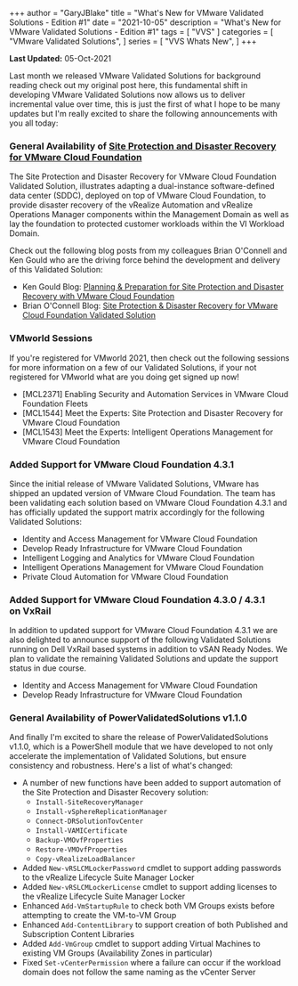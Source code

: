 +++
author = "GaryJBlake"
title = "What's New for VMware Validated Solutions - Edition #1"
date = "2021-10-05"
description = "What's New for VMware Validated Solutions - Edition #1"
tags = [
    "VVS"
]
categories = [
    "VMware Validated Solutions",
]
series = [
    "VVS Whats New",
]
+++

**Last Updated:** 05-Oct-2021

Last month we released VMware Validated Solutions for background reading check out my original post here, this fundamental shift in developing VMware Validated Solutions now allows us to deliver incremental value over time, this is just the first of what I hope to be many updates but I'm really excited to share the following announcements with you all today:

### General Availability of [Site Protection and Disaster Recovery for VMware Cloud Foundation](https://core.vmware.com/site-protection-and-disaster-recovery-vmware-cloud-foundation)

The Site Protection and Disaster Recovery for VMware Cloud Foundation Validated Solution, illustrates adapting a dual-instance software-defined data center (SDDC), deployed on top of VMware Cloud Foundation, to provide disaster recovery of the vRealize Automation and vRealize Operations Manager components within the Management Domain as well as lay the foundation to protected customer workloads within the VI Workload Domain.

Check out the following blog posts from my colleagues Brian O'Connell and Ken Gould who are the driving force behind the development and delivery of this Validated Solution:

* Ken Gould Blog: [Planning & Preparation for Site Protection and Disaster Recovery with VMware Cloud Foundation](https://feardamhan.com/2021/10/05/planning-and-preparation-for-site-protection-and-disaster-recovery-with-vmware-cloud-foundation/)
* Brian O'Connell Blog: [Site Protection & Disaster Recovery for VMware Cloud Foundation Validated Solution](https://lifeofbrianoc.com/2021/10/05/site-protection-disaster-recovery-for-vmware-cloud-foundation-validated-solution/)

### VMworld Sessions

If you're registered for VMworld 2021, then check out the following sessions for more information on a few of our Validated Solutions, if your not registered for VMworld what are you doing get signed up now!

* [MCL2371] Enabling Security and Automation Services in VMware Cloud Foundation Fleets
* [MCL1544] Meet the Experts: Site Protection and Disaster Recovery for VMware Cloud Foundation
* [MCL1543] Meet the Experts: Intelligent Operations Management for VMware Cloud Foundation

### Added Support for VMware Cloud Foundation 4.3.1

Since the initial release of VMware Validated Solutions, VMware has shipped an updated version of VMware Cloud Foundation. The team has been validating each solution based on VMware Cloud Foundation 4.3.1 and has officially updated the support matrix accordingly for the following Validated Solutions:

* Identity and Access Management for VMware Cloud Foundation
* Develop Ready Infrastructure for VMware Cloud Foundation
* Intelligent Logging and Analytics for VMware Cloud Foundation
* Intelligent Operations Management for VMware Cloud Foundation
* Private Cloud Automation for VMware Cloud Foundation

### Added Support for VMware Cloud Foundation 4.3.0 / 4.3.1 on VxRail

In addition to updated support for VMware Cloud Foundation 4.3.1 we are also delighted to announce support of the following Validated Solutions running on Dell VxRail based systems in addition to vSAN Ready Nodes. We plan to validate the remaining Validated Solutions and update the support status in due course.

* Identity and Access Management for VMware Cloud Foundation
* Develop Ready Infrastructure for VMware Cloud Foundation

### General Availability of PowerValidatedSolutions v1.1.0

And finally I'm excited to share the release of PowerValidatedSolutions v1.1.0, which is a PowerShell module that we have developed to not only accelerate the implementation of Validated Solutions, but ensure consistency and robustness.  Here's a list of what's changed:

* A number of new functions have been added to support automation of the Site Protection and Disaster Recovery solution:
    * `Install-SiteRecoveryManager`
    * `Install-vSphereReplicationManager`
    * `Connect-DRSolutionTovCenter`
    * `Install-VAMICertificate`
    * `Backup-VMOvfProperties`
    * `Restore-VMOvfProperties`
    * `Copy-vRealizeLoadBalancer`
* Added `New-vRSLCMLockerPassword` cmdlet to support adding passwords to the vRealize Lifecycle Suite Manager Locker
* Added `New-vRSLCMLockerLicense` cmdlet to support adding licenses to the vRealize Lifecycle Suite Manager Locker
* Enhanced `Add-VmStartupRule` to check both VM Groups exists before attempting to create the VM-to-VM Group
* Enhanced `Add-ContentLibrary` to support creation of both Published and Subscription Content Libraries
* Added `Add-VmGroup` cmdlet to support adding Virtual Machines to existing VM Groups (Availability Zones in particular)
* Fixed `Set-vCenterPermission` where a failure can occur if the workload domain does not follow the same naming as the vCenter Server